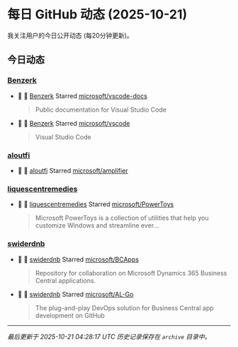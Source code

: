 # 每日 GitHub 动态 (2025-10-21)

我关注用户的今日公开动态 (每20分钟更新)。

## 今日动态

### [Benzerk](https://github.com/Benzerk)
- 🌟 👤 [Benzerk](https://github.com/Benzerk) Starred [microsoft/vscode-docs](https://github.com/microsoft/vscode-docs)
  > Public documentation for Visual Studio Code
- 🌟 👤 [Benzerk](https://github.com/Benzerk) Starred [microsoft/vscode](https://github.com/microsoft/vscode)
  > Visual Studio Code

### [aloutfi](https://github.com/aloutfi)
- 🌟 👤 [aloutfi](https://github.com/aloutfi) Starred [microsoft/amplifier](https://github.com/microsoft/amplifier)

### [liquescentremedies](https://github.com/liquescentremedies)
- 🌟 👤 [liquescentremedies](https://github.com/liquescentremedies) Starred [microsoft/PowerToys](https://github.com/microsoft/PowerToys)
  > Microsoft PowerToys is a collection of utilities that help you customize Windows and streamline ever...

### [swiderdnb](https://github.com/swiderdnb)
- 🌟 👤 [swiderdnb](https://github.com/swiderdnb) Starred [microsoft/BCApps](https://github.com/microsoft/BCApps)
  > Repository for collaboration on Microsoft Dynamics 365 Business Central applications.
- 🌟 👤 [swiderdnb](https://github.com/swiderdnb) Starred [microsoft/AL-Go](https://github.com/microsoft/AL-Go)
  > The plug-and-play DevOps solution for Business Central app development on GitHub


---
*最后更新于 2025-10-21 04:28:17 UTC*
*历史记录保存在 `archive` 目录中。*
